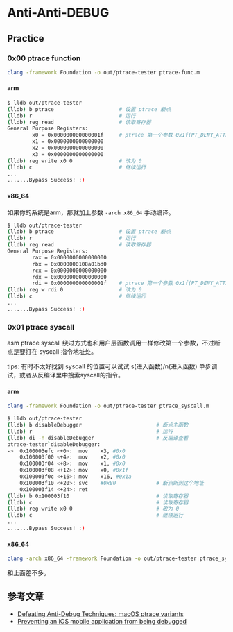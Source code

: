 # Anti-Anti-DEBUG

## Practice

### 0x00 ptrace function

```bash
clang -framework Foundation -o out/ptrace-tester ptrace-func.m
```

#### arm

```bash
$ lldb out/ptrace-tester
(lldb) b ptrace                     # 设置 ptrace 断点
(lldb) r                            # 运行
(lldb) reg read                     # 读取寄存器
General Purpose Registers:
        x0 = 0x000000000000001f     # ptrace 第一个参数 0x1f(PT_DENY_ATTACH)
        x1 = 0x0000000000000000
        x2 = 0x0000000000000000
        x3 = 0x0000000000000000
(lldb) reg write x0 0               # 改为 0
(lldb) c                            # 继续运行
...
.......Bypass Success! :)
```

#### x86_64

如果你的系统是arm，那就加上参数 `-arch x86_64` 手动编译。

```bash
$ lldb out/ptrace-tester
(lldb) b ptrace                     # 设置 ptrace 断点
(lldb) r                            # 运行
(lldb) reg read                     # 读取寄存器
General Purpose Registers:
        rax = 0x0000000000000000
        rbx = 0x0000000108a01bd0
        rcx = 0x0000000000000000
        rdx = 0x0000000000000000
        rdi = 0x000000000000001f    # ptrace 第一个参数 0x1f(PT_DENY_ATTACH)
(lldb) reg w rdi 0                  # 改为 0
(lldb) c                            # 继续运行
...
.......Bypass Success! :)
```

### 0x01 ptrace syscall

asm ptrace syscall 绕过方式也和用户层函数调用一样修改第一个参数，不过断点是要打在 syscall 指令地址处。

tips: 有时不太好找到 syscall 的位置可以试试 s(进入函数)/n(进入函数) 单步调试，或者从反编译里中搜索syscall的指令。

#### arm

```bash
clang -framework Foundation -o out/ptrace-tester ptrace_syscall.m
```

```bash
$ lldb out/ptrace-tester
(lldb) b disableDebugger                        # 断点主函数
(lldb) r                                        # 运行
(lldb) di -n disableDebugger                    # 反编译查看
ptrace-tester`disableDebugger:
->  0x100003efc <+0>:  mov    x3, #0x0
    0x100003f00 <+4>:  mov    x2, #0x0
    0x100003f04 <+8>:  mov    x1, #0x0
    0x100003f08 <+12>: mov    x0, #0x1f
    0x100003f0c <+16>: mov    x16, #0x1a
    0x100003f10 <+20>: svc    #0x80             # 断点断到这个地址
    0x100003f14 <+24>: ret
(lldb) b 0x100003f10                            # 读取寄存器
(lldb) c                                        # 读取寄存器
(lldb) reg write x0 0                           # 改为 0
(lldb) c                                        # 继续运行
...
.......Bypass Success! :)
```

#### x86_64

```bash
clang -arch x86_64 -framework Foundation -o out/ptrace-tester ptrace_syscall.m
```

和上面差不多。

## 参考文章
- [Defeating Anti-Debug Techniques: macOS ptrace variants](https://alexomara.com/blog/defeating-anti-debug-techniques-macos-ptrace-variants/)
- [Preventing an iOS mobile application from being debugged](https://medium.com/csg-govtech/preventing-an-ios-mobile-application-from-being-debugged-the-secure-way-1094731ff566)